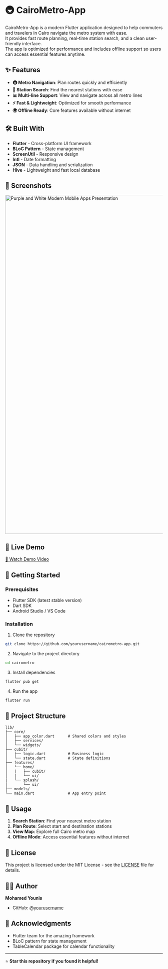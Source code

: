 # 🚇 CairoMetro-App  

CairoMetro-App is a modern Flutter application designed to help commuters and travelers in Cairo navigate the metro system with ease.  
It provides fast route planning, real-time station search, and a clean user-friendly interface.  
The app is optimized for performance and includes offline support so users can access essential features anytime.  

## ✨ Features  

- **🚇 Metro Navigation**: Plan routes quickly and efficiently  
- **📍 Station Search**: Find the nearest stations with ease  
- **📊 Multi-line Support**: View and navigate across all metro lines  
- **⚡ Fast & Lightweight**: Optimized for smooth performance  
- **🌍 Offline Ready**: Core features available without internet  

## 🛠️ Built With

- **Flutter** - Cross-platform UI framework  
- **BLoC Pattern** - State management  
- **ScreenUtil** - Responsive design  
- **Intl** - Date formatting  
- **JSON** - Data handling and serialization  
- **Hive** - Lightweight and fast local database  

## 📸 Screenshots
<img width="1920" height="1080" alt="Purple and White Modern Mobile Apps Presentation" src="https://github.com/user-attachments/assets/c96aac8e-e8ba-4e3f-ba6f-96f55d741e17" />

## 📱 Live Demo
[🎥 Watch Demo Video](https://github.com/user-attachments/assets/3b86182b-f8ac-42d1-ba60-23f55e70b1ee)

## 🚀 Getting Started

### Prerequisites

- Flutter SDK (latest stable version)
- Dart SDK
- Android Studio / VS Code

### Installation

1. Clone the repository
```bash
git clone https://github.com/yourusername/cairometro-app.git
```

2. Navigate to the project directory
```bash
cd cairometro
```

3. Install dependencies
```bash
flutter pub get
```

4. Run the app
```bash
flutter run
```

## 📁 Project Structure

```
lib/
├── core/
│   ├── app_color.dart      # Shared colors and styles
│   ├── services/
│   └── widgets/
├── cubit/
│   ├── logic.dart          # Business logic
│   └── state.dart          # State definitions
├── features/
│   └── home/
│   |   ├── cubit/
│   |   └── ui/
|   └── splash/
│       └── ui/     
├── models/
└── main.dart               # App entry point
```

## 🎯 Usage

1. **Search Station**: Find your nearest metro station
2. **Plan Route**: Select start and destination stations
3. **View Map**: Explore full Cairo metro map
4. **Offline Mode**: Access essential features without internet

## 📄 License

This project is licensed under the MIT License - see the [LICENSE](LICENSE) file for details.

## 👨‍💻 Author

**Mohamed Younis**
- GitHub: [@yourusername](https://github.com/mohamedyounis10/)

## 🙏 Acknowledgments

- Flutter team for the amazing framework
- BLoC pattern for state management
- TableCalendar package for calendar functionality

---

⭐ **Star this repository if you found it helpful!**
